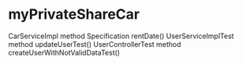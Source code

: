 # myPrivateShareCar
CarServiceImpl method Specification<Car> rentDate()
UserServiceImplTest method updateUserTest()
UserControllerTest method createUserWithNotValidDataTest()
